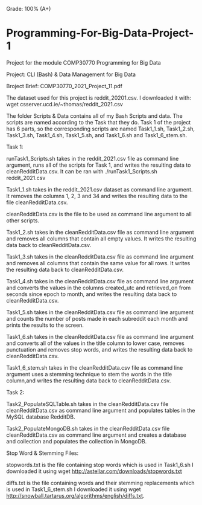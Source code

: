 Grade: 100% (A+)

# Programming-For-Big-Data-Project-1
Project for the module COMP30770 Programming for Big Data


Project: CLI (Bash) & Data Management for Big Data

Broject Brief: COMP30770_2021_Project_11.pdf


The dataset used for this project is reddit_20201.csv.
I downloaded it with: wget csserver.ucd.ie/~thomas/reddit_2021.csv

The folder Scripts & Data contains all of my Bash Scripts and data. The scripts are named according to the Task that they do. Task 1 of the project has 6 parts, so the corresponding scripts are named Task1_1.sh, Task1_2.sh, Task1_3.sh, Task1_4.sh, Task1_5.sh, and Task1_6.sh and Task1_6_stem.sh.

Task 1:

runTask1_Scripts.sh takes in the reddit_2021.csv file as command line argument, runs all of the scripts for Task 1, and writes the resulting data to cleanRedditData.csv.
It can be ran with ./runTask1_Scripts.sh reddit_2021.csv

Task1_1.sh takes in the reddit_2021.csv dataset as command line argument. It removes the columns 1, 2, 3 and 34 and writes the resulting data to the file cleanRedditData.csv.

cleanRedditData.csv is the file to be used as command line argument to all other scripts.

Task1_2.sh takes in the cleanRedditData.csv file as command line argument and removes all columns that contain all empty values. It writes the resulting data back to  cleanRedditData.csv.

Task1_3.sh takes in the cleanRedditData.csv file as command line argument and removes all columns that contain the same value for all rows. It writes the resulting data back to  cleanRedditData.csv.

Task1_4.sh  takes in the cleanRedditData.csv file as command line argument and converts the values in the columns created_utc and retrieved_on from seconds since epoch to month, and writes the resulting data back to  cleanRedditData.csv.

Task1_5.sh takes in the cleanRedditData.csv file as command line argument and counts the number of posts made in each subreddit each month and prints the results to the screen.

Task1_6.sh takes in the cleanRedditData.csv file as command line argument and converts all of the values in the title column to lower case, removes punctuation and removes stop words, and writes the resulting data back to  cleanRedditData.csv.

Task1_6_stem.sh takes in the cleanRedditData.csv file as command line argument uses a stemming technique to stem the words in the title column,and writes the resulting data back to  cleanRedditData.csv.

Task 2:

Task2_PopulateSQLTable.sh takes in the cleanRedditData.csv file cleanRedditData.csv as command line argument and populates tables in the MySQL database RedditDB.

Task2_PopulateMongoDB.sh takes in the cleanRedditData.csv file cleanRedditData.csv as command line argument and creates a database and collection and populates the collection in MongoDB.

Stop Word & Stemming Files:

stopwords.txt is the file containing stop words which is used in Task1_6.sh
I downloaded it using wget http://astellar.com/downloads/stopwords.txt

diffs.txt is the file containing words and their stemming replacements which is used in  Task1_6_stem.sh
I downloaded it using wget http://snowball.tartarus.org/algorithms/english/diffs.txt.
